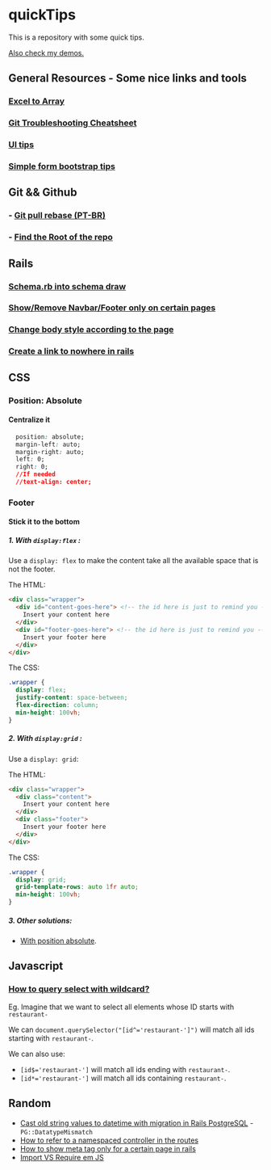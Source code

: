 # quickTips

This is a repository with some quick tips. 

[Also check my demos.](https://github.com/andrerferrer/dedemos)

## General Resources - Some nice links and tools
### [Excel to Array](https://www.seabreezecomputers.com/excel2array/)
### [Git Troubleshooting Cheatsheet](https://ohshitgit.com/)
### [UI tips](https://refactoringui.com/)
### [Simple form bootstrap tips](http://simple-form-bootstrap.plataformatec.com.br/)

## Git && Github
### - [Git pull rebase (PT-BR)](https://pt.stackoverflow.com/questions/279562/qual-a-diferen%C3%A7a-entre-git-pull-e-git-pull-rebase)
### - [Find the Root of the repo](https://stackoverflow.com/questions/957928/is-there-a-way-to-get-the-git-root-directory-in-one-command)

## Rails
### [Schema.rb into schema draw](https://dbdiagram.io/d)

### [Show/Remove Navbar/Footer only on certain pages](https://github.com/andrerferrer/quickTips/blob/master/Rails/Show%20or%20Remove%20Navbar%20or%20Footer%20only%20on%20certain%20pages.md)

### [Change body style according to the page](https://github.com/andrerferrer/quickTips/blob/master/Rails/Change%20body%20style%20according%20to%20the%20page.md)

### [Create a link to nowhere in rails](https://github.com/andrerferrer/quickTips/blob/master/Rails/Create%20a%20link%20to%20nowhere%20in%20rails.md)

## CSS

### Position: Absolute
#### Centralize it
```CSS
  position: absolute;
  margin-left: auto;
  margin-right: auto;
  left: 0;
  right: 0;
  //If needed
  //text-align: center;
```
### Footer

#### Stick it to the bottom

##### 1. With `display:flex` :

Use a `display: flex` to make the content take all the available space that is not the footer. 

The HTML:
```HTML
<div class="wrapper">
  <div id="content-goes-here"> <!-- the id here is just to remind you -->
    Insert your content here
  </div>
  <div id="footer-goes-here"> <!-- the id here is just to remind you -->
    Insert your footer here
  </div>
</div>
```

The CSS:
```CSS
.wrapper {
  display: flex;
  justify-content: space-between;
  flex-direction: column;  
  min-height: 100vh;
}
```

##### 2. With `display:grid` :
Use a `display: grid`:

The HTML:
```HTML
<div class="wrapper">
  <div class="content">
    Insert your content here
  </div>
  <div class="footer">
    Insert your footer here
  </div>
</div>
```

The CSS:
```CSS
.wrapper {
  display: grid;
  grid-template-rows: auto 1fr auto;
  min-height: 100vh;
}
```

##### 3. Other solutions:

- [With position absolute](https://www.freecodecamp.org/news/how-to-keep-your-footer-where-it-belongs-59c6aa05c59c/).

## Javascript

### [How to query select with wildcard?](https://stackoverflow.com/questions/8714090/queryselector-wildcard-element-match)

Eg. Imagine that we want to select all elements whose ID starts with `restaurant-`

We can `document.querySelector("[id^='restaurant-']")` will match all ids starting with `restaurant-`.

We can also use:

- `[id$='restaurant-']` will match all ids ending with `restaurant-`.
- `[id*='restaurant-']` will match all ids containing `restaurant-`.


## Random
- [Cast old string values to datetime with migration in Rails PostgreSQL](https://stackoverflow.com/questions/36981205/cast-old-string-values-to-datetime-with-migration-in-rails-postgresql) - `PG::DatatypeMismatch`
- [How to refer to a namespaced controller in the routes  ](https://stackoverflow.com/questions/27387842/rails-4-how-to-match-routes-in-namespace)
- [How to show meta tag only for a certain page in rails](https://stackoverflow.com/questions/24448748/adding-meta-keywords-and-description-on-home-page-only)
- [Import VS Require em JS](https://pt.stackoverflow.com/questions/213910/javascript-diferen%C3%A7as-entre-import-e-require)
